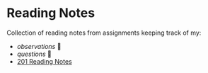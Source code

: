 # Reading Notes
Collection of reading notes from assignments keeping track of my:
  - _observations_ :thinking:
  - _questions_ :raised_eyebrow:
- [201 Reading Notes](201TableofContents.md)

